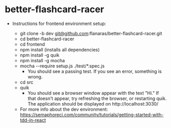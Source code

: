 # better-flashcard-racer

- Instructions for frontend environment setup:
    
    - git clone -b dev git@github.com:flanaras/better-flashcard-racer.git
    - cd better-flashcard-racer
    - cd frontend
    - npm install (installs all dependencies)
    - npm install -g quik
    - npm install -g mocha
    - mocha --require setup.js ./test/*.spec.js
        - You should see a passing test. If you see an error, something is wrong.
    - cd src
    - quik
        - You should see a browser window appear with the text "Hi." If that doesn't appear, try refreshing the browser, or restarting quik. The application should be displayed on http://localhost:3030/
    - For more info about the dev environment: https://semaphoreci.com/community/tutorials/getting-started-with-tdd-in-react


